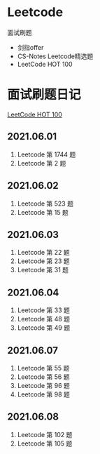 # Leetcode

面试刷题

- 剑指offer
- CS-Notes Leetcode精选题
- LeetCode HOT 100

# 面试刷题日记

[LeetCode HOT 100](https://leetcode-cn.com/problem-list/2cktkvj/) 


## 2021.06.01

1. Leetcode 第 1744 题
2. Leetcode 第 2 题

## 2021.06.02

1. Leetcode 第 523 题
2. Leetcode 第 15 题

## 2021.06.03

1. Leetcode 第 22 题
2. Leetcode 第 23 题
3. Leetcode 第 31 题

## 2021.06.04

1. Leetcode 第 33 题
2. Leetcode 第 48 题
3. Leetcode 第 49 题

## 2021.06.07

1. Leetcode 第 55 题
2. Leetcode 第 56 题
3. Leetcode 第 96 题
4. Leetcode 第 98 题

## 2021.06.08

1. Leetcode 第 102 题
2. Leetcode 第 105 题